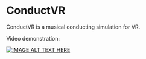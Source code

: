 # ConductVR

ConductVR is a musical conducting simulation for VR.

Video demonstration: 

[![IMAGE ALT TEXT HERE](https://i.ytimg.com/vi/67IveAmEUeM/hqdefault.jpg?sqp=-oaymwEZCNACELwBSFXyq4qpAwsIARUAAIhCGAFwAQ==&rs=AOn4CLA1SyY8TZf0EMXl8fZWDmn40PmaSA)](https://www.youtube.com/watch?v=67IveAmEUeM&feature=youtu.beE)
